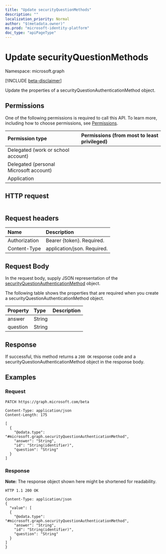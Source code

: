 ```yaml
---
title: "Update securityQuestionMethods"
description: ""
localization_priority: Normal
author: "$(metadata.owner)"
ms.prod: "microsoft-identity-platform"
doc_type: "apiPageType"
---
```


# Update securityQuestionMethods

Namespace: microsoft.graph

[!INCLUDE [beta-disclaimer](../../includes/beta-disclaimer.md)]

Update the properties of a securityQuestionAuthenticationMethod object.

## Permissions

One of the following permissions is required to call this API. To learn more, including how to choose permissions, see [Permissions](/graph/permissions-reference).

| Permission type                        | Permissions (from most to least privileged) |
| :------------------------------------- | :------------------------------------------ |
| Delegated (work or school account)     |                                             |
| Delegated (personal Microsoft account) |                                             |
| Application                            |                                             |

## HTTP request

<!-- {
  "blockType": "ignored"
}
-->

```http

```

## Request headers

| Name          | Description                 |
| :------------ | :-------------------------- |
| Authorization | Bearer {token}. Required.   |
| Content-Type  | application/json. Required. |

## Request Body

In the request body, supply JSON representation of the [securityQuestionAuthenticationMethod](../resources/-securityquestionauthenticationmethod.md) object.

<!-- Actions and Functions -->

<!-- CRUD Methods -->

The following table shows the properties that are required when you create a securityQuestionAuthenticationMethod object.

| Property | Type   | Description |
| :------- | :----- | :---------- |
| answer   | String |             |
| question | String |             |

## Response

If successful, this method returns a `200 OK` response code and a securityQuestionAuthenticationMethod object in the response body.

## Examples

### Request

<!-- {
  "blockType": "request",
  "name": "update_securityquestionmethods"
}
-->

```http
PATCH https://graph.microsoft.com/beta

Content-Type: application/json
Content-Length: 175

[
  {
    "@odata.type": "#microsoft.graph.securityQuestionAuthenticationMethod",
    "answer": "String",
    "id": "String(identifier)",
    "question": "String"
  }
]

```

### Response

**Note:** The response object shown here might be shortened for readability.

<!-- {
  "blockType": "response",
  "truncated": true,
  "@odata.type": "$(this.ReturnTypeFullName)"
}
-->

```http
HTTP 1.1 200 OK

Content-Type: application/json
{
  "value": [
  {
    "@odata.type": "#microsoft.graph.securityQuestionAuthenticationMethod",
    "answer": "String",
    "id": "String(identifier)",
    "question": "String"
  }
]
}

```
